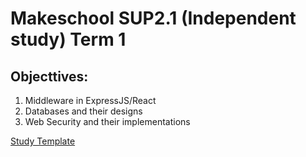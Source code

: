 # Makeschool SUP2.1 (Independent study) Term 1

## Objecttives:

1. Middleware in ExpressJS/React
2. Databases and their designs
3. Web Security and their implementations


[Study Template](https://docs.google.com/document/d/1G1QA55CHlQgzOrf1zoUykqLeHfawS2tkvoG8MLNrOaA/edit)